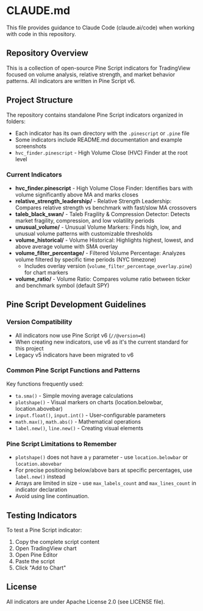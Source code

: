 # CLAUDE.md

This file provides guidance to Claude Code (claude.ai/code) when working with code in this repository.

## Repository Overview

This is a collection of open-source Pine Script indicators for TradingView focused on volume analysis, relative strength, and market behavior patterns. All indicators are written in Pine Script v6.

## Project Structure

The repository contains standalone Pine Script indicators organized in folders:
- Each indicator has its own directory with the `.pinescript` or `.pine` file
- Some indicators include README.md documentation and example screenshots
- `hvc_finder.pinescript` - High Volume Close (HVC) Finder at the root level

### Current Indicators

- **hvc_finder.pinescript** - High Volume Close Finder: Identifies bars with volume significantly above MA and marks closes
- **relative_strength_leadership/** - Relative Strength Leadership: Compares relative strength vs benchmark with fast/slow MA crossovers
- **taleb_black_swan/** - Taleb Fragility & Compression Detector: Detects market fragility, compression, and low volatility periods
- **unusual_volume/** - Unusual Volume Markers: Finds high, low, and unusual volume patterns with customizable thresholds
- **volume_historical/** - Volume Historical: Highlights highest, lowest, and above average volume with SMA overlay
- **volume_filter_percentage/** - Filtered Volume Percentage: Analyzes volume filtered by specific time periods (NYC timezone)
  - Includes overlay version (`volume_filter_percentage_overlay.pine`) for chart markers
- **volume_ratio/** - Volume Ratio: Compares volume ratio between ticker and benchmark symbol (default SPY)

## Pine Script Development Guidelines

### Version Compatibility
- All indicators now use Pine Script v6 (`//@version=6`)
- When creating new indicators, use v6 as it's the current standard for this project
- Legacy v5 indicators have been migrated to v6

### Common Pine Script Functions and Patterns

Key functions frequently used:
- `ta.sma()` - Simple moving average calculations
- `plotshape()` - Visual markers on charts (location.belowbar, location.abovebar)
- `input.float()`, `input.int()` - User-configurable parameters
- `math.max()`, `math.abs()` - Mathematical operations
- `label.new()`, `line.new()` - Creating visual elements

### Pine Script Limitations to Remember

- `plotshape()` does not have a `y` parameter - use `location.belowbar` or `location.abovebar`
- For precise positioning below/above bars at specific percentages, use `label.new()` instead
- Arrays are limited in size - use `max_labels_count` and `max_lines_count` in indicator declaration
- Avoid using line continuation.

## Testing Indicators

To test a Pine Script indicator:
1. Copy the complete script content
2. Open TradingView chart
3. Open Pine Editor
4. Paste the script
5. Click "Add to Chart"

## License

All indicators are under Apache License 2.0 (see LICENSE file).
